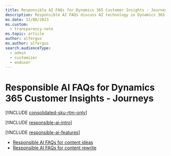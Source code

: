 ```yaml
---
title: Responsible AI FAQs for Dynamics 365 Customer Insights - Journeys
description: Responsible AI FAQs discuss AI technology in Dynamics 365 Customer Insights - Journeys and the key considerations for making use of this technology responsibly.
ms.date: 12/08/2023
ms.custom: 
  - transparency-note
ms.topic: article
author: alfergus
ms.author: alfergus
search.audienceType: 
  - admin
  - customizer
  - enduser
---
```


# Responsible AI FAQs for Dynamics 365 Customer Insights - Journeys

[!INCLUDE [consolidated-sku-rtm-only](./includes/consolidated-sku-rtm-only.md)]

[!INCLUDE [responsible-ai-intro](./includes/responsible-ai-intro.md)]

[!INCLUDE [responsible-ai-features](./includes/responsible-ai-features.md)]

- [Responsible AI FAQs for content ideas](faqs-content-ideas.md)
- [Responsible AI FAQs for content rewrite](faqs-content-rewrite.md)
